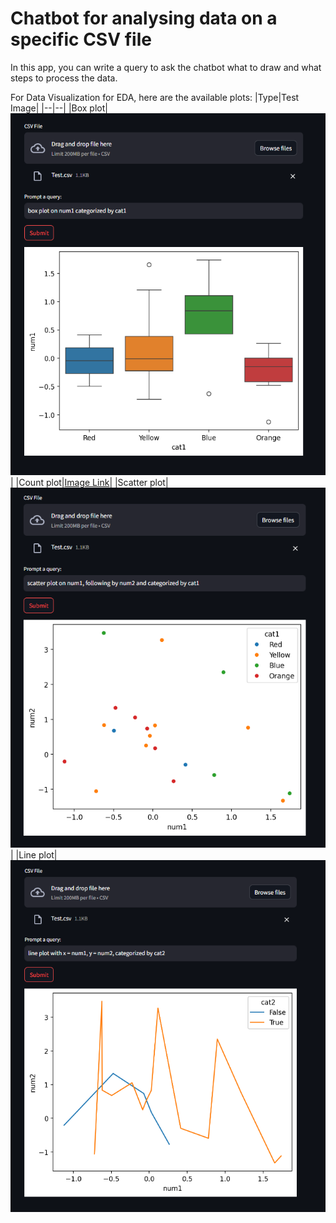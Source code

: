 # Chatbot for analysing data on a specific CSV file
In this app, you can write a query to ask the chatbot what to draw and what steps to process the data.

For Data Visualization for EDA, here are the available plots:
|Type|Test Image|
|--|--|
|Box plot|![Image Link](https://github.com/FPTU12345/OJT/blob/main/CSV_EDA_Chatbot/img/demo2.PNG)|
|Count plot|[Image Link](https://github.com/FPTU12345/OJT/blob/main/CSV_EDA_Chatbot/img/demo1.PNG)|
|Scatter plot|![Image Link](https://github.com/FPTU12345/OJT/blob/main/CSV_EDA_Chatbot/img/demo3.PNG)|
|Line plot|![Image Link](https://github.com/FPTU12345/OJT/blob/main/CSV_EDA_Chatbot/img/demo4.PNG)

